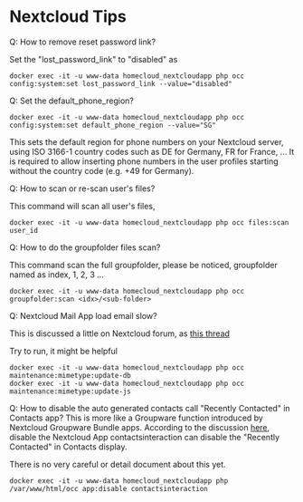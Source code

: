 Nextcloud Tips
================

Q: How to remove reset password link?

Set the "lost_password_link" to "disabled" as

```
docker exec -it -u www-data homecloud_nextcloudapp php occ config:system:set lost_password_link --value="disabled"
```

Q: Set the default_phone_region?

```
docker exec -it -u www-data homecloud_nextcloudapp php occ config:system:set default_phone_region --value="SG"
```

This sets the default region for phone numbers on your Nextcloud server, using ISO 3166-1 country codes such as DE for Germany, FR for France, … It is required to allow inserting phone numbers in the user profiles starting without the country code (e.g. +49 for Germany).

Q: How to scan or re-scan user's files?

This command will scan all user's files,
```
docker exec -it -u www-data homecloud_nextcloudapp php occ files:scan user_id
```

Q: How to do the groupfolder files scan?

This command scan the full groupfolder, please be noticed, groupfolder named as index, 1, 2, 3 ...

```
docker exec -it -u www-data homecloud_nextcloudapp php occ groupfolder:scan <idx>/<sub-folder>
```

Q: Nextcloud Mail App load email slow?

This is discussed a little on Nextcloud forum, as [this thread](https://help.nextcloud.com/t/mail-app-email-loading-slow/109993/8)

Try to run, it might be helpful

```
docker exec -it -u www-data homecloud_nextcloudapp php occ maintenance:mimetype:update-db
docker exec -it -u www-data homecloud_nextcloudapp php occ maintenance:mimetype:update-js
```

Q: How to disable the auto generated contacts call "Recently Contacted" in Contacts app? 
This is more like a Groupware function introduced by Nextcloud Groupware Bundle apps. According to the discussion [here](https://community.e.foundation/t/delete-recently-contacted/38555/3), disable the Nextcloud App contactsinteraction can disable the "Recently Contacted" in Contacts display.

There is no very careful or detail document about this yet.

```
docker exec -it -u www-data homecloud_nextcloudapp php /var/www/html/occ app:disable contactsinteraction
```
